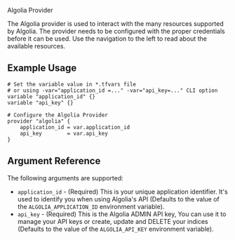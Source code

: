 Algolia Provider

The Algolia provider is used to interact with the many resources supported by Algolia. The provider needs to be configured with the proper credentials before it can be used.
Use the navigation to the left to read about the available resources.

## Example Usage

```hcl
# Set the variable value in *.tfvars file
# or using -var="application_id =..." -var="api_key=..." CLI option
variable "application_id" {}
variable "api_key" {}

# Configure the Algolia Provider
provider "algolia" {
    application_id = var.application_id
    api_key        = var.api_key
}

```

## Argument Reference

The following arguments are supported:
* `application_id` - (Required) This is your unique application identifier. It's used to identify you when using Algolia's API (Defaults to the value of the `ALGOLIA_APPLICATION_ID` environment variable).
* `api_key` - (Required) This is the Algolia ADMIN API key, You can use it to manage your API keys or create, update and DELETE your indices (Defaults to the value of the `ALGOLIA_API_KEY` environment variable).